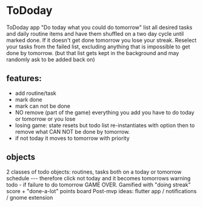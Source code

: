 # ToDoday
ToDoday app "Do today what you could do tomorrow" list all desired tasks and daily routine items and have them shuffled on a two day cycle until marked done. If it doesn't get done tomorrow you lose your streak. Reselect your tasks from the failed list, excluding anything that is impossible to get done by tomorrow. (but that list gets kept in the background and may randomly ask to be added back on)
## features: 
- add routine/task
- mark done
- mark can not be done
- NO remove (part of the game) everything you add you have to do today or tomorrow or you lose
- losing game: state resets but todo list re-instantiates with option then to remove what CAN NOT be done by tomorrow.
- if not today it moves to tomorrow with priority
## objects
2 classes of todo objects: routines, tasks
both on a today or tomorrow schedule --- therefore click not today and it becomes tomorrows warning todo - if failure to do tomorrow GAME OVER.
Gamified with "doing streak" score + "done-a-lot" points board
Post-mvp ideas: flutter app / notifications / gnome extension
